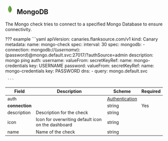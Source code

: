 ## <img src='https://raw.githubusercontent.com/flanksource/flanksource-ui/main/src/icons/mongodb.svg' style='height: 32px'/> MongoDB

The Mongo check tries to connect to a specified Mongo Database to ensure connectivity.

??? example
     ```yaml
      apiVersion: canaries.flanksource.com/v1
      kind: Canary
      metadata:
        name: mongo-check
      spec:
        interval: 30
        spec:
          mongodb:
            - connection: mongodb://$(username):$(password)@mongo.default.svc:27017/?authSource=admin
              description: mongo ping
              auth:
                username:
                  valueFrom: 
                    secretKeyRef:
                      name: mongo-credentials
                      key: USERNAME
                password:
                  valueFrom: 
                    secretKeyRef:
                      name: mongo-credentials
                      key: PASSWORD
              dns:
                - query: mongo.default.svc
     
     ```

| Field | Description | Scheme | Required |
| ----- | ----------- | ------ | -------- |
| auth |  | [Authentication](#authentication) |  |
| **connection** |  | string | Yes |
| description | Description for the check | string |  |
| icon | Icon for overwriting default icon on the dashboard | string |  |
| name | Name of the check | string |  |
